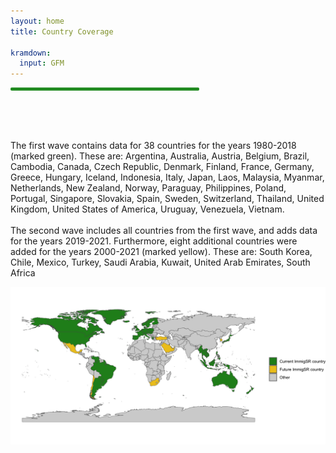 ```yaml
---
layout: home
title: Country Coverage

kramdown:
  input: GFM
---
```

<hr width="60%" style="height: 5px; background-color: #228b22; border-radius: 2px;" align="center">
<br><br>
<br>

<p> The first wave contains data for 38 countries for the years 1980-2018 (marked green). These are: Argentina, Australia, Austria, Belgium, Brazil, Cambodia, Canada, Czech Republic, Denmark, Finland, France, Germany, Greece, Hungary, Iceland, Indonesia, Italy, Japan, Laos, Malaysia, Myanmar, Netherlands, New Zealand, Norway, Paraguay, Philippines, Poland, Portugal, Singapore, Slovakia, Spain, Sweden, Switzerland, Thailand, United Kingdom, United States of America, Uruguay, Venezuela, Vietnam. 
<br><br>
 The second wave includes all countries from the first wave, and adds data for the years 2019-2021. Furthermore, eight additional countries were added for the years 2000-2021 (marked yellow). These are: South Korea, Chile, Mexico, Turkey, Saudi Arabia, Kuwait, United Arab Emirates, South Africa </p>

<img src="/assets/img/migsp_map_new.png" alt="" class="center" style="widht:140%;hight:auto" >
<br><br>

